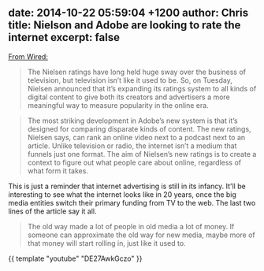 date: 2014-10-22 05:59:04 +1200
author: Chris
title: Nielson and Adobe are looking to rate the internet
excerpt: false
----

[From Wired:](http://www.wired.com/2014/10/nielsen-will-soon-rate-everything-web-videos-articles/)

> The Nielsen ratings have long held huge sway over the business of television, but television isn’t like it used to be. So, on Tuesday, Nielsen announced that it’s expanding its ratings system to all kinds of digital content to give both its creators and advertisers a more meaningful way to measure popularity in the online era.

> The most striking development in Adobe’s new system is that it’s designed for comparing disparate kinds of content. The new ratings, Nielsen says, can rank an online video next to a podcast next to an article. Unlike television or radio, the internet isn’t a medium that funnels just one format. The aim of Nielsen’s new ratings is to create a context to figure out what people care about online, regardless of what form it takes.

This is just a reminder that internet advertising is still in its infancy. It'll be interesting to see what the internet looks like in 20 years, once the big media entities switch their primary funding from TV to the web. The last two lines of the article say it all. 

> The old way made a lot of people in old media a lot of money. If someone can approximate the old way for new media, maybe more of that money will start rolling in, just like it used to.

{{ template "youtube" "DE27AwkGczo" }}

